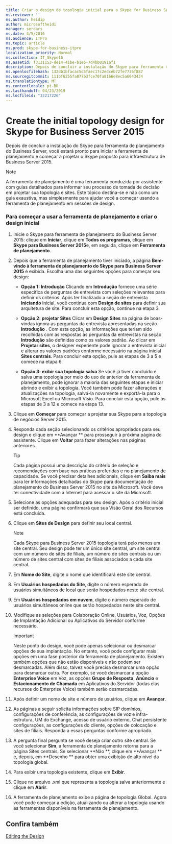 ```yaml
---
title: Criar o design de topologia inicial para o Skype for Business Server 2015
ms.reviewer: ''
ms.author: heidip
author: microsoftheidi
manager: serdars
ms.date: 4/5/2016
ms.audience: ITPro
ms.topic: article
ms.prod: skype-for-business-itpro
localization_priority: Normal
ms.collection: IT_Skype16
ms.assetid: f3131153-de14-41be-b1e6-7d4bb0191af1
description: Depois de concluir a instalação do Skype para ferramenta de planejamento do Business Server, você estará pronto para iniciar a ferramenta de planejamento e começar a projetar o Skype proposto para infraestrutura de Business Server 2015.
ms.openlocfilehash: 132db1bfacac5d5faec17c2edceb72fe7736f887
ms.sourcegitcommit: 111bf6255fa877b3fce70fa8166e8ec5a6643434
ms.translationtype: MT
ms.contentlocale: pt-BR
ms.lasthandoff: 04/23/2019
ms.locfileid: "32217226"
---
```

# <a name="create-the-initial-topology-design-for-skype-for-business-server-2015"></a>Create the initial topology design for Skype for Business Server 2015

Depois de concluir a instalação do Skype para ferramenta de planejamento do Business Server, você estará pronto para iniciar a ferramenta de planejamento e começar a projetar o Skype proposto para infraestrutura de Business Server 2015.

> [!NOTE]
>  A ferramenta de planejamento é uma ferramenta conduzida por assistente com guias detalhados para informar seu processo de tomada de decisão em projetar sua topologia e sites. Este tópico destina-se e não como um guia exaustiva, mas simplesmente para ajudar você a começar usando a ferramenta de planejamento em sessões de design.

### <a name="to-get-started-using-the-planning-tool-and-create-the-initial-design"></a>Para começar a usar a ferramenta de planejamento e criar o design inicial

1. Inicie o Skype para ferramenta de planejamento do Business Server 2015: clique em **Iniciar**, clique em **Todos os programas**, clique em **Skype para Business Server 2015**e, em seguida, clique em **Ferramenta de planejamento**.

2. Depois que a ferramenta de planejamento tiver iniciado, a página **Bem-vindo à ferramenta de planejamento do Skype para Business Server 2015** é exibida. Escolha uma das seguintes opções para começar seu design:

   - **Opção 1: Introdução** Clicando em **Introdução** fornece uma série específica de perguntas de entrevista com seleções relevantes para definir os critérios. Após ter finalizado a seção de entrevista  **Iniciando** inicial, você continua com  **Design de sites** para definir sua arquitetura de site. Para concluir esta opção, continue na etapa 3.

   - **Opção 2: projetar Sites** Clicar em **Design Sites** na página de boas-vindas ignora as perguntas da entrevista apresentadas na seção **Introdução** . Com esta opção, as informações que teriam sido recolhidas com as respostas às perguntas da entrevistas na seção **Introdução** são definidas como os valores padrão. Ao clicar em **Projetar sites**, o designer experiente pode ignorar a entrevista inicial e alterar os valores padrões conforme necessário na página inicial  **Sites centrais**. Para concluir esta opção, pule as etapas de 3 a 5 e comece na etapa 6.

   - **Opção 3: exibir sua topologia salva** Se você já tiver concluído e salva uma topologia por meio do uso de anterior da ferramenta de planejamento, pode ignorar a maioria das seguintes etapas e iniciar abrindo e exibir a topologia. Você também pode fazer alterações e atualizações na topologia, salvá-la novamente e exportá-la para o Microsoft Excel ou Microsoft Visio. Para concluir esta opção, pule as etapas de 3 a 12 e comece na etapa 13.

3. Clique em **Começar** para começar a projetar sua Skype para a topologia de negócios Server 2015.

4. Responda cada seção selecionando os critérios apropriados para seu design e clique em **Avançar ** para prosseguir à próxima página do assistente. Clique em **Voltar** para fazer alterações nas páginas anteriores.

    > [!TIP]
    > Cada página possui uma descrição do critério de seleção e recomendações com base nas práticas preferidas e no planejamento de capacidade. Se você precisar detalhes adicionais, clique em **Saiba mais** para ler informações detalhadas do Skype para documentação de planejamento do Business Server 2015 no site da Microsoft. Você deve ter conectividade com a Internet para acessar o site da Microsoft.

5. Selecione as opções adequadas para seu design. Após o critério inicial ser definido, uma página confirmará que sua Visão Geral dos Recursos está concluída.

6. Clique em **Sites de Design** para definir seu local central.

    > [!NOTE]
    > Cada Skype para Business Server 2015 topologia terá pelo menos um site central. Seu design pode ter um único site central, um site central com um número de sites de filiais, um número de sites centrais ou um número de sites central com sites de filiais associados a cada site central.

7. Em **Nome do Site**, digite o nome que identificará este site central.

8. Em **Usuários hospedados do Site**, digite o número esperado de usuários simultâneos de local que serão hospedados neste site central.

9. Em **Usuários hospedados em nuvem**, digite o número esperado de usuários simultâneos online que serão hospedados neste site central.

10. Modifique as seleções para Colaboração Online, Usuários, Voz, Opções de Implantação Adicional ou Aplicativos do Servidor conforme necessário.

    > [!IMPORTANT]
    > Neste ponto do design, você pode apenas selecionar ou desmarcar opções de sua implantação. No entanto, você pode configurar mais opções em uma fase posterior da ferramenta de planejamento. Existem também opções que não estão disponíveis e não podem ser desmarcadas. Além disso, talvez você precisa desmarcar uma opção para desmarcar outra. Por exemplo, se você desmarcar a opção **Enterprise Voice** em Voz, as opções **Grupo de Resposta**, **Anúncio** e **Estacionamento de Chamada** em Aplicativos do Servidor (todas elas recursos do Enterprise Voice) também serão desmarcadas.

11. Após definir um nome de site e número de usuários, clique em  **Avançar**.

12. As páginas a seguir solicita informações sobre SIP domínios, configurações de conferência, as configurações de voz e infra-estrutura, UM do Exchange, acesso de usuário externo, Chat persistente configurações, as configurações do cliente, opções de colocação e sites de filiais. Responda a essas perguntas conforme apropriado.

13. A pergunta final pergunta se você deseja criar outro site central. Se você selecionar **Sim**, a ferramenta de planejamento retorna para a página Sites centrais. Se selecionar **Não **, clique em **Avançar ** e, depois, em **Desenho ** para obter uma exibição de alto nível da topologia global.

14. Para exibir uma topologia existente, clique em  **Exibir**.

15. Clique no arquivo .xml que representa a topologia salva anteriormente e clique em **Abrir**.

16. A ferramenta de planejamento exibe a página de topologia Global. Agora você pode começar a edição, atualizando ou alterar a topologia usando as ferramentas disponíveis na ferramenta de planejamento.

## <a name="see-also"></a>Confira também

[Editing the Design](https://technet.microsoft.com/library/08f639ba-0e5f-4ae7-9191-c3d96c25b169.aspx)
